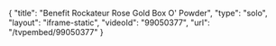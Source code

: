 {
    "title": "Benefit Rockateur Rose Gold Box O' Powder",
    "type": "solo",
    "layout": "iframe-static",
    "videoId": "99050377",
    "url": "\/tvpembed\/99050377"
}